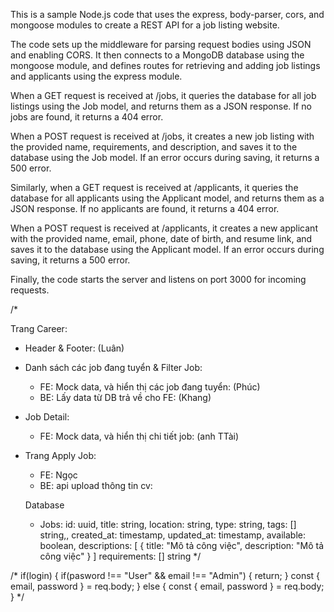 This is a sample Node.js code that uses the express, body-parser, cors, and mongoose modules to create a REST API for a job listing website.

The code sets up the middleware for parsing request bodies using JSON and enabling CORS. It then connects to a MongoDB database using the mongoose module, and defines routes for retrieving and adding job listings and applicants using the express module.

When a GET request is received at /jobs, it queries the database for all job listings using the Job model, and returns them as a JSON response. If no jobs are found, it returns a 404 error.

When a POST request is received at /jobs, it creates a new job listing with the provided name, requirements, and description, and saves it to the database using the Job model. If an error occurs during saving, it returns a 500 error.

Similarly, when a GET request is received at /applicants, it queries the database for all applicants using the Applicant model, and returns them as a JSON response. If no applicants are found, it returns a 404 error.

When a POST request is received at /applicants, it creates a new applicant with the provided name, email, phone, date of birth, and resume link, and saves it to the database using the Applicant model. If an error occurs during saving, it returns a 500 error.

Finally, the code starts the server and listens on port 3000 for incoming requests.

/*


Trang Career: 

- Header & Footer: (Luân)

- Danh sách các job đang tuyển & Filter Job:
  + FE: Mock data, và hiển thị các job đang tuyển: (Phúc)
  + BE: Lấy data từ DB trả về cho FE: (Khang)

- Job Detail:
  + FE: Mock data, và hiển thị chi tiết job: (anh TTài)

- Trang Apply Job:
  + FE:  Ngọc
  + BE: api upload thông tin cv:


  Database
  - Jobs: 
    id: uuid, 
    title: string, 
    location: string, 
    type: string, 
    tags: [] string,, 
    created_at: timestamp, 
    updated_at: timestamp, 
    available: boolean,
    descriptions: [
      {
        title: "Mô tả công việc",
        description: "Mô tả công việc"
      }
    ]
    requirements: [] string
*/

/*
    if(login) {
      if(pasword !== "User" && email !== "Admin") {
         return;
      }
      const { email, password } = req.body;
    } else {
     const { email, password } = req.body;
    }
*/